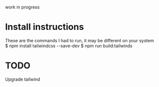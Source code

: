 work in progress  

# Install instructions  
These are the commands I had to run, it may be different on your system  
$ npm install tailwindcss --save-dev
$ npm run build:tailwinds  

# TODO  
Upgrade tailwind